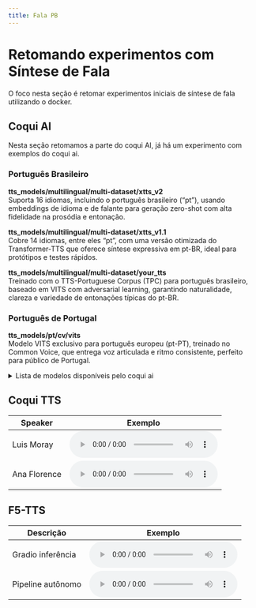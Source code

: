 ```yaml
---
title: Fala PB
---
```


<style>
  .wrapper,
  .markdown-body {
    max-width: 90% !important;
    padding: 1rem 2rem !important;
  }
</style>

# Retomando experimentos com Síntese de Fala

O foco nesta seção é retomar experimentos iniciais de síntese de fala utilizando o docker.  


## Coqui AI
Nesta seção retomamos a parte do coqui AI, já há um experimento com exemplos do coqui ai.

### Português Brasileiro

**tts_models/multilingual/multi-dataset/xtts_v2**  
Suporta 16 idiomas, incluindo o português brasileiro (“pt”), usando embeddings de idioma e de falante para geração zero-shot com alta fidelidade na prosódia e entonação.

**tts_models/multilingual/multi-dataset/xtts_v1.1**  
Cobre 14 idiomas, entre eles “pt”, com uma versão otimizada do Transformer-TTS que oferece síntese expressiva em pt-BR, ideal para protótipos e testes rápidos.

**tts_models/multilingual/multi-dataset/your_tts**  
Treinado com o TTS-Portuguese Corpus (TPC) para português brasileiro, baseado em VITS com adversarial learning, garantindo naturalidade, clareza e variedade de entonações típicas do pt-BR.

### Português de Portugal

**tts_models/pt/cv/vits**  
Modelo VITS exclusivo para português europeu (pt-PT), treinado no Common Voice, que entrega voz articulada e ritmo consistente, perfeito para público de Portugal.  

<details>
<summary>Lista de modelos disponíveis pelo coqui ai</summary>
 Name format: type/language/dataset/model
 1: tts_models/multilingual/multi-dataset/xtts_v2
 2: tts_models/multilingual/multi-dataset/xtts_v1.1
 3: tts_models/multilingual/multi-dataset/your_tts
 4: tts_models/multilingual/multi-dataset/bark
 5: tts_models/bg/cv/vits
 6: tts_models/cs/cv/vits
 7: tts_models/da/cv/vits
 8: tts_models/et/cv/vits
 9: tts_models/ga/cv/vits
 10: tts_models/en/ek1/tacotron2
 11: tts_models/en/ljspeech/tacotron2-DDC
 12: tts_models/en/ljspeech/tacotron2-DDC_ph
 13: tts_models/en/ljspeech/glow-tts
 14: tts_models/en/ljspeech/speedy-speech
 15: tts_models/en/ljspeech/tacotron2-DCA
 16: tts_models/en/ljspeech/vits
 17: tts_models/en/ljspeech/vits--neon
 18: tts_models/en/ljspeech/fast_pitch
 19: tts_models/en/ljspeech/overflow
 20: tts_models/en/ljspeech/neural_hmm
 21: tts_models/en/vctk/vits
 22: tts_models/en/vctk/fast_pitch
 23: tts_models/en/sam/tacotron-DDC
 24: tts_models/en/blizzard2013/capacitron-t2-c50
 25: tts_models/en/blizzard2013/capacitron-t2-c150_v2
 26: tts_models/en/multi-dataset/tortoise-v2
 27: tts_models/en/jenny/jenny
 28: tts_models/es/mai/tacotron2-DDC
 29: tts_models/es/css10/vits
 30: tts_models/fr/mai/tacotron2-DDC
 31: tts_models/fr/css10/vits
 32: tts_models/uk/mai/glow-tts
 33: tts_models/uk/mai/vits
 34: tts_models/zh-CN/baker/tacotron2-DDC-GST
 35: tts_models/nl/mai/tacotron2-DDC
 36: tts_models/nl/css10/vits
 37: tts_models/de/thorsten/tacotron2-DCA
 38: tts_models/de/thorsten/vits
 39: tts_models/de/thorsten/tacotron2-DDC
 40: tts_models/de/css10/vits-neon
 41: tts_models/ja/kokoro/tacotron2-DDC
 42: tts_models/tr/common-voice/glow-tts
 43: tts_models/it/mai_female/glow-tts
 44: tts_models/it/mai_female/vits
 45: tts_models/it/mai_male/glow-tts
 46: tts_models/it/mai_male/vits
 47: tts_models/ewe/openbible/vits
 48: tts_models/hau/openbible/vits
 49: tts_models/lin/openbible/vits
 50: tts_models/tw_akuapem/openbible/vits
 51: tts_models/tw_asante/openbible/vits
 52: tts_models/yor/openbible/vits
 53: tts_models/hu/css10/vits
 54: tts_models/el/cv/vits
 55: tts_models/fi/css10/vits
 56: tts_models/hr/cv/vits
 57: tts_models/lt/cv/vits
 58: tts_models/lv/cv/vits
 59: tts_models/mt/cv/vits
 60: tts_models/pl/mai_female/vits
 61: tts_models/pt/cv/vits
 62: tts_models/ro/cv/vits
 63: tts_models/sk/cv/vits
 64: tts_models/sl/cv/vits
 65: tts_models/sv/cv/vits
 66: tts_models/ca/custom/vits
 67: tts_models/fa/custom/glow-tts
 68: tts_models/bn/custom/vits-male
 69: tts_models/bn/custom/vits-female
 70: tts_models/be/common-voice/glow-tts

 Name format: type/language/dataset/model
 1: vocoder_models/universal/libri-tts/wavegrad
 2: vocoder_models/universal/libri-tts/fullband-melgan
 3: vocoder_models/en/ek1/wavegrad
 4: vocoder_models/en/ljspeech/multiband-melgan
 5: vocoder_models/en/ljspeech/hifigan_v2
 6: vocoder_models/en/ljspeech/univnet
 7: vocoder_models/en/blizzard2013/hifigan_v2
 8: vocoder_models/en/vctk/hifigan_v2
 9: vocoder_models/en/sam/hifigan_v2
 10: vocoder_models/nl/mai/parallel-wavegan
 11: vocoder_models/de/thorsten/wavegrad
 12: vocoder_models/de/thorsten/fullband-melgan
 13: vocoder_models/de/thorsten/hifigan_v1
 14: vocoder_models/ja/kokoro/hifigan_v1
 15: vocoder_models/uk/mai/multiband-melgan
 16: vocoder_models/tr/common-voice/hifigan
 17: vocoder_models/be/common-voice/hifigan
</details>



## Coqui TTS

| Speaker      | Exemplo                           |
|--------------|-----------------------------------|
| Luis Moray   | <audio controls src="audio/coqui/example1.wav"></audio> |
| Ana Florence | <audio controls src="audio/coqui/example2.wav"></audio> |

## F5-TTS

| Descrição         | Exemplo                                   |
|-------------------|-------------------------------------------|
| Gradio inferência | <audio controls src="audio/f5tts/example1.wav"></audio> |
| Pipeline autônomo | <audio controls src="audio/f5tts/example2.wav"></audio> |





<!--
# Registro de Experimentos TTS

Este documento reúne todos os experimentos e reuniões em ordem **decrescente** de data. Use o sumário abaixo para navegar diretamente até cada seção.

## Sumário

- [📅 Reunião 2025-08-01: Último Experimento](#reunião-2025-08-01-último-experimento)  
- [📅 Reunião 2025-07-15: Fine-Tuning Inicial](#reunião-2025-07-15-fine-tuning-inicial)  
- [📅 Reunião 2025-07-01: Configuração Inicial](#reunião-2025-07-01-configuração-inicial)  

---

<a name="reunião-2025-08-01-último-experimento"></a>
## 📅 Reunião 2025-08-01: Último Experimento

**Data:** 1º de agosto de 2025  
**Ata de referência:** [Link para o documento](https://docs.google.com/document/d/1y5N87dHTs5kF3Iz002LUX5LNS120k5FxvuSFlrQAhWE/edit?tab=t.0)

### Resumo
Nesta reunião finalizamos o pipeline de fine-tuning no Coqui TTS, testamos três novos valores de learning rate e coletamos exemplos de áudio para comparação.

### Exemplos de Áudio
- **Coqui TTS (Luis Moray):**  
  <audio controls src="audio/coqui/exp-2025-08-01-luis_moray.wav"></audio>  
- **F5-TTS (Pipeline autônomo):**  
  <audio controls src="audio/f5tts/exp-2025-08-01-pipeline.wav"></audio>

### Próximos Passos
1. Gerar relatório de métricas de naturalidade (MOS).  
2. Planejar publicação de paper.  

---

<a name="reunião-2025-07-15-fine-tuning-inicial"></a>
## 📅 Reunião 2025-07-15: Fine-Tuning Inicial

**Data:** 15 de julho de 2025  
**Ata de referência:** [Link para o documento](https://docs.google.com/document/d/1y5N87dHTs5kF3Iz002LUX5LNS120k5FxvuSFlrQAhWE/edit?tab=t.0)

### Resumo
Discutimos os resultados dos primeiros 5 epochs de fine-tuning no F5-TTS e definimos as métricas de avaliação.

### Exemplos de Áudio
- **Coqui TTS (Ana Florence):**  
  <audio controls src="audio/coqui/exp-2025-07-15-ana_florence.wav"></audio>  
- **F5-TTS (Gradio inferência):**  
  <audio controls src="audio/f5tts/exp-2025-07-15-gradio.wav"></audio>

### Próximos Passos
1. Ajustar taxa de aprendizado para 1e-4.  
2. Automatizar geração de gráficos de perda.  

---

<a name="reunião-2025-07-01-configuração-inicial"></a>
## 📅 Reunião 2025-07-01: Configuração Inicial

**Data:** 1º de julho de 2025  
**Ata de referência:** [Link para o documento](https://docs.google.com/document/d/1y5N87dHTs5kF3Iz002LUX5LNS120k5FxvuSFlrQAhWE/edit?tab=t.0)

### Resumo
Definimos a estrutura do repositório, criamos scripts Docker para Coqui TTS e F5-TTS, e organizamos onde armazenar os áudios de exemplo.

### Exemplos de Áudio
- **Coqui TTS (Luis Moray):**  
  <audio controls src="audio/coqui/example1.wav"></audio>  
- **F5-TTS (Gradio inferência):**  
  <audio controls src="audio/f5tts/example1.wav"></audio>

### Próximos Passos
1. Listar todos os modelos disponíveis (`--list_models`).  
2. Testar `--list_speaker_idxs` no XTTS.  

---

> Sempre que adicionar uma nova reunião, inclua-a **no topo** do sumário e crie a seção correspondente abaixo.

-->